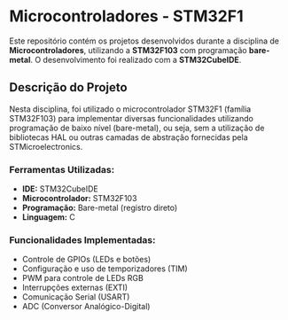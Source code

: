 # Microcontroladores - STM32F1

Este repositório contém os projetos desenvolvidos durante a disciplina de **Microcontroladores**, utilizando a **STM32F103** com programação **bare-metal**. O desenvolvimento foi realizado com a **STM32CubeIDE**.

## Descrição do Projeto

Nesta disciplina, foi utilizado o microcontrolador STM32F1 (família STM32F103) para implementar diversas funcionalidades utilizando programação de baixo nível (bare-metal), ou seja, sem a utilização de bibliotecas HAL ou outras camadas de abstração fornecidas pela STMicroelectronics.

### Ferramentas Utilizadas:
- **IDE:** STM32CubeIDE
- **Microcontrolador:** STM32F103
- **Programação:** Bare-metal (registro direto)
- **Linguagem:** C

### Funcionalidades Implementadas:
- Controle de GPIOs (LEDs e botões)
- Configuração e uso de temporizadores (TIM)
- PWM para controle de LEDs RGB
- Interrupções externas (EXTI)
- Comunicação Serial (USART)
- ADC (Conversor Analógico-Digital)
